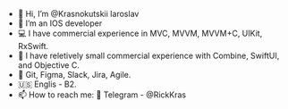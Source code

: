 - 👋 Hi, I’m @Krasnokutskii Iaroslav
- 👀 I’m an IOS developer
- 💻 I have commercial experience in MVC, MVVM, MVVM+C, UIKit, RxSwift.  
- 🌱 I have reletively small commercial experience with Combine, SwiftUI, and Objective C.
- 💬 Git, Figma, Slack, Jira, Agile.
- 🇺🇸 Englis - B2.
- 📫 How to reach me:           📲 Telegram - @RickKras
          
  

<!---
Krasnokutskii/Krasnokutskii is a ✨ special ✨ repository because its `README.md` (this file) appears on your GitHub profile.
You can click the Preview link to take a look at your changes.
--->

